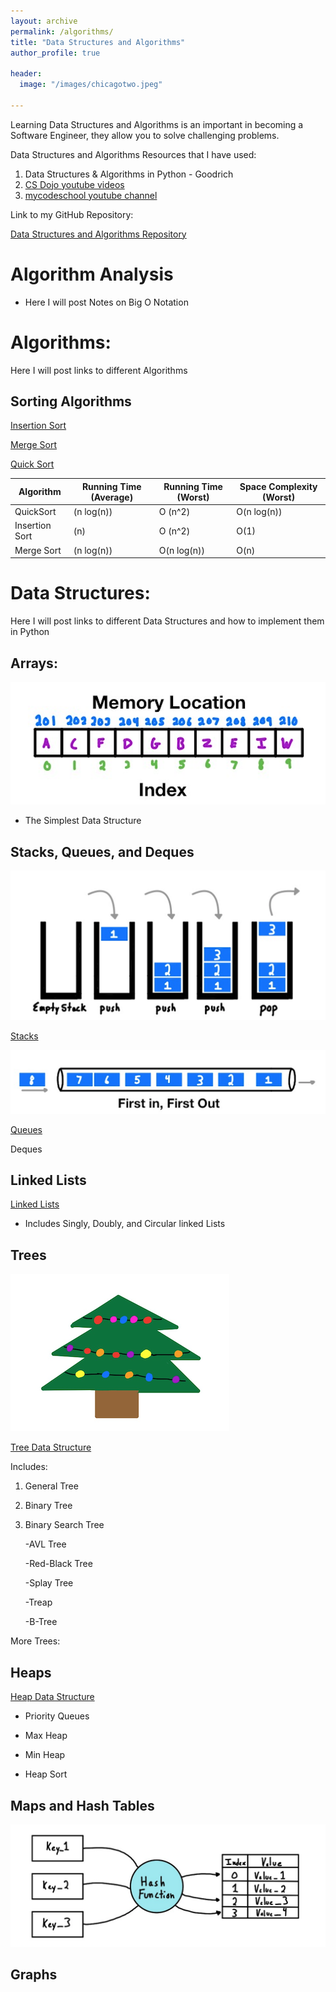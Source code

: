 ```yaml
---
layout: archive
permalink: /algorithms/
title: "Data Structures and Algorithms"
author_profile: true

header:
  image: "/images/chicagotwo.jpeg"
  
---
```


Learning Data Structures and Algorithms is an important in becoming a Software Engineer, they allow you to solve challenging problems.

Data Structures and Algorithms Resources that I have used:

1. Data Structures & Algorithms in Python - Goodrich
2. [CS Dojo youtube videos](https://www.youtube.com/playlist?list=PLBZBJbE_rGRV8D7XZ08LK6z-4zPoWzu5H)
3. [mycodeschool youtube channel](https://www.youtube.com/user/mycodeschool)

Link to my GitHub Repository:

[Data Structures and Algorithms Repository](https://github.com/devinpowers/algorithms)



# Algorithm Analysis

- Here I will post Notes on Big O Notation

# Algorithms:

Here I will post links to different Algorithms

## Sorting Algorithms

[Insertion Sort](https://devintheengineer.com/algorithms/insertion)

[Merge Sort](https://devintheengineer.com/algorithms/merge)

[Quick Sort](https://devintheengineer.com/algorithms/quick)


| Algorithm      | Running Time (Average) | Running Time (Worst) | Space Complexity (Worst) |
|----------------|------------------------|----------------------|--------------------------|
| QuickSort      | (n log(n))             | O (n^2)              | O(n log(n))              |
| Insertion Sort | (n)                    | O (n^2)              | O(1)                     |
| Merge Sort     | (n log(n))             | O(n log(n))          | O(n)                     |






# Data Structures:

Here I will post links to different Data Structures and how to implement them in Python

## Arrays:

![inserting an Image](/images/array.jpg)

- The Simplest Data Structure

## Stacks, Queues, and Deques

![inserting an Image](/images/stack.jpg)

[Stacks](https://devintheengineer.com/algorithms/stacks)

![inserting an Image](/images/Q.jpg)

[Queues](https://devintheengineer.com/algorithms/Queues)

Deques

## Linked Lists

[Linked Lists](https://devintheengineer.com/algorithms/linked_lists)

- Includes Singly, Doubly, and Circular linked Lists


## Trees

![inserting an Image](/images/christmas.jpg)


[Tree Data Structure](https://devintheengineer.com/algorithms/trees)

Includes:

1. General Tree
2. Binary Tree
3. Binary Search Tree

    -AVL Tree
    
    -Red-Black Tree
    
    -Splay Tree
    
    -Treap
    
    -B-Tree

More Trees:

## Heaps


[Heap Data Structure](https://devintheengineer.com/algorithms/heaps)


- Priority Queues

- Max Heap

- Min Heap

- Heap Sort


## Maps and Hash Tables

![inserting an Image](/images/hash.jpg)


## Graphs

